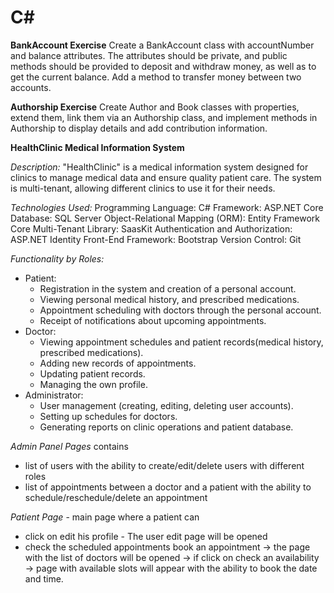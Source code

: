 # C#

**BankAccount Exercise**
Create a BankAccount class with accountNumber and balance attributes.
The attributes should be private, and public methods should be provided to deposit and withdraw money, as well as to get the current balance. Add a method to transfer money between two accounts.

**Authorship Exercise**
Create Author and Book classes with properties, extend them, link them via an Authorship class, and implement methods in Authorship to display details and add contribution information.

**HealthClinic Medical Information System**

*Description:*
"HealthClinic" is a medical information system designed for clinics to manage medical data and ensure quality patient care. The system is multi-tenant, allowing different clinics to use it for their needs.

*Technologies Used:*
Programming Language: C#
Framework: ASP.NET Core
Database: SQL Server
Object-Relational Mapping (ORM): Entity Framework Core
Multi-Tenant Library: SaasKit
Authentication and Authorization: ASP.NET Identity
Front-End Framework: Bootstrap
Version Control: Git

*Functionality by Roles:*
- Patient:
  - Registration in the system and creation of a personal account.
  - Viewing personal medical history, and prescribed medications.
  - Appointment scheduling with doctors through the personal account.
  - Receipt of notifications about upcoming appointments.
- Doctor:
  - Viewing appointment schedules and patient records(medical history, prescribed medications).
  - Adding new records of appointments.
  - Updating patient records.
  - Managing the own profile.
- Administrator:
  - User management (creating, editing, deleting user accounts).
  - Setting up schedules for doctors.
  - Generating reports on clinic operations and patient database.

*Admin Panel Pages* contains 
- list of users with the ability to create/edit/delete users with different roles
- list of appointments between a doctor and a patient with the ability to schedule/reschedule/delete an appointment

*Patient Page* - main page where a patient can 
- click on edit his profile - The user edit page will be opened
- check the scheduled appointments
book an appointment ->
the page with the list of doctors will be opened ->
if click on check an availability -> page with available slots will appear with the ability to book the date and time.

